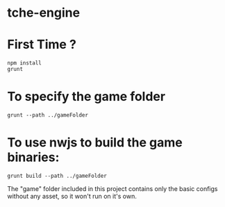 # tche-engine

# First Time ?

```
npm install
grunt

```

# To specify the game folder

```
grunt --path ../gameFolder
```

# To use nwjs to build the game binaries:

```
grunt build --path ../gameFolder
```


 The "game" folder included in this project contains only the basic configs without any asset, so it won't run on it's own.
